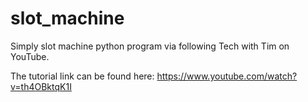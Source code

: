 # slot_machine
Simply slot machine python program via following Tech with Tim on YouTube. 

The tutorial link can be found here: https://www.youtube.com/watch?v=th4OBktqK1I
